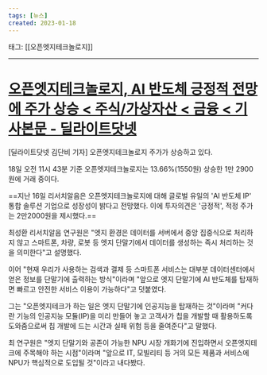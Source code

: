 ```yaml
---
tags: [뉴스]
created: 2023-01-18
---
```


태그: [[오픈엣지테크놀로지]]

___

# [오픈엣지테크놀로지, AI 반도체 긍정적 전망에 주가 상승 < 주식/가상자산 < 금융 < 기사본문 - 딜라이트닷넷](https://www.delighti.co.kr/news/articleView.html?idxno=45374)
[딜라이트닷넷 김단비 기자] 오픈엣지테크놀로지 주가가 상승하고 있다.

18일 오전 11시 43분 기준 오픈엣지테크놀로지는 13.66%(1550원) 상승한 1만 2900원에 거래 중이다.

==지난 16일 리서치알음은 오픈엣지테크놀로지에 대해 글로벌 유일의 'AI 반도체 IP' 통합 솔루션 기업으로 성장성이 밝다고 전망했다. 이에 투자의견은 '긍정적', 적정 주가는 2만2000원을 제시했다.==

최성환 리서치알음 연구원은 "엣지 환경은 데이터를 서버에서 중앙 집중식으로 처리하지 않고 스마트폰, 차량, 로봇 등 엣지 단말기에서 데이터를 생성하는 즉시 처리하는 것을 의미한다"고 설명했다.

이어 "현재 우리가 사용하는 검색과 결제 등 스마트폰 서비스는 대부분 데이터센터에서 얻은 정보를 단말기에 출력하는 방식"이라며 "앞으로 엣지 단말기에 AI 반도체를 탑재하면 빠르고 안전한 서비스 이용이 가능하다"고 덧붙였다.

그는 "오픈엣지테크가 하는 일은 엣지 단말기에 인공지능을 탑재하는 것"이라며 "커다란 기능의 인공지능 모듈(IP)을 미리 만들어 놓고 고객사가 칩을 개발할 때 활용하도록 도와줌으로써 칩 개발에 드는 시간과 실패 위험 등을 줄여준다"고 말했다.

최 연구원은 "엣지 단말기와 공존이 가능한 NPU 시장 개화기에 진입하면서 오픈엣지테크에 주목해야 하는 시점"이라며 "앞으로 IT, 모빌리티 등 거의 모든 제품과 서비스에 NPU가 핵심적으로 도입될 것"이라고 내다봤다.
